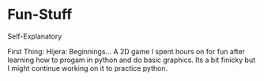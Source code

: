 # Fun-Stuff
Self-Explanatory

First Thing: Hijera: Beginnings...
A 2D game I spent hours on for fun after learning how to progam in python and do basic graphics. Its a bit finicky but I might continue working on it to practice python.
